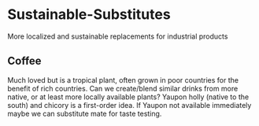 # Sustainable-Substitutes
More localized and sustainable replacements for industrial products

## Coffee
Much loved but is a tropical plant, often grown in poor countries for the benefit of rich countries. Can we create/blend similar drinks from more native, or at least more locally available plants? Yaupon holly (native to the south) and chicory is a first-order idea. If Yaupon not available immediately maybe we can substitute mate for taste testing.
